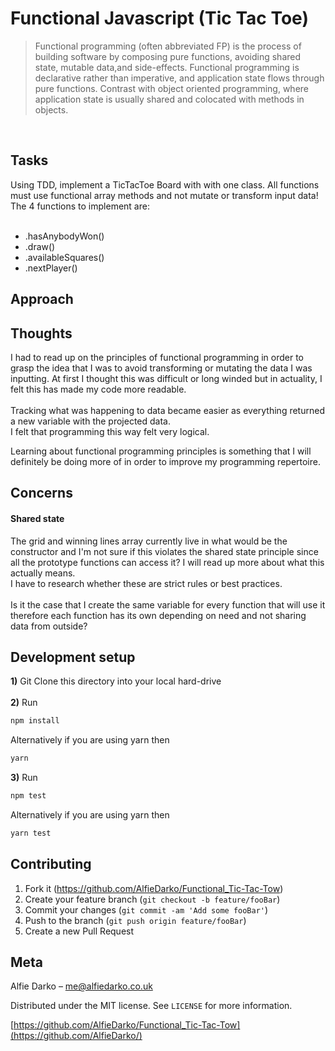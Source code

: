 # Functional Javascript (Tic Tac Toe)

> Functional programming (often abbreviated FP) is the process of building software by composing pure functions, avoiding shared state, mutable data,and side-effects. Functional programming is declarative rather than imperative, and application state flows through pure functions. Contrast with object oriented programming, where application state is usually shared and colocated with methods in objects.

<br>

## Tasks

Using TDD, implement a TicTacToe Board with with one class. All functions must use functional array methods and not mutate or transform input data! <br>
The 4 functions to implement are:<br><br>

- .hasAnybodyWon()<br>
- .draw()<br>
- .availableSquares()<br>
- .nextPlayer()

## Approach

## Thoughts

I had to read up on the principles of functional programming in order to grasp the idea that I was to avoid
transforming or mutating the data I was inputting. At first I thought this was difficult or long winded but in actuality, I felt this has made my code more readable.<br><br> Tracking what was happening to data became easier as everything returned a new variable with the projected data.
<br> I felt that programming this way felt very logical.

Learning about functional programming principles is something that I will definitely be doing more of in order to improve my programming repertoire.

## Concerns

#### Shared state

The grid and winning lines array currently live in what would be the constructor and I'm not sure if this violates the shared state principle since all the prototype functions can access it? I will read up more about what this actually means.
<br> I have to research whether these are strict rules or best practices. <br> <br> Is it the case that I create the same variable for every function that will use it therefore each function has its own depending on need and not sharing data from outside?

## Development setup

<b>1)</b> Git Clone this directory into your local hard-drive<br><br>
<b>2)</b> Run

```sh
npm install
```

Alternatively if you are using yarn then

```sh
yarn
```

<b>3)</b> Run

```sh
npm test
```

Alternatively if you are using yarn then

```sh
yarn test
```

## Contributing

1.  Fork it (<https://github.com/AlfieDarko/Functional_Tic-Tac-Tow>)
2.  Create your feature branch (`git checkout -b feature/fooBar`)
3.  Commit your changes (`git commit -am 'Add some fooBar'`)
4.  Push to the branch (`git push origin feature/fooBar`)
5.  Create a new Pull Request

## Meta

Alfie Darko – me@alfiedarko.co.uk

Distributed under the MIT license. See `LICENSE` for more information.

[https://github.com/AlfieDarko/Functional_Tic-Tac-Tow](https://github.com/AlfieDarko/)
